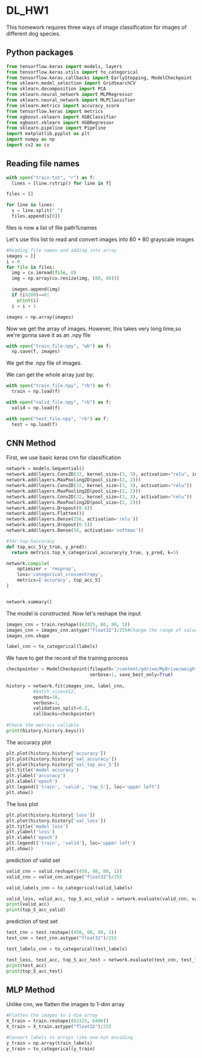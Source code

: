 # DL_HW1
This homework requires three ways of image classification for images of different dog species.

## Python packages
```python
from tensorflow.keras import models, layers
from tensorflow.keras.utils import to_categorical
from tensorflow.keras.callbacks import EarlyStopping, ModelCheckpoint
from sklearn.model_selection import GridSearchCV
from sklearn.decomposition import PCA
from sklearn.neural_network import MLPRegressor
from sklearn.neural_network import MLPClassifier
from sklearn.metrics import accuracy_score
from tensorflow.keras import metrics
from xgboost.sklearn import XGBClassifier
from xgboost.sklearn import XGBRegressor
from sklearn.pipeline import Pipeline
import matplotlib.pyplot as plt
import numpy as np
import cv2 as cv
```

## Reading file names
```python
with open("train.txt", "r") as f:
  lines = [line.rstrip() for line in f]

files = []

for line in lines:
  s = line.split(" ")
  files.append(s[0])
```
files is now a list of file path%names

Let's use this list to read and convert images into 80 * 80 grayscale images
```python
#Reading file names and adding into array
images = []
i = 0
for file in files:
  img = cv.imread(file, 0)
  img = np.array(cv.resize(img, (80, 80)))

  images.append(img)
  if (i%200)==0:
    print(i)
  i = i + 1

images = np.array(images)
```


Now we get the array of images. However, this takes very long time,so we're gonna save it as an .npy file

```python
with open("train_file.npy", "wb") as f:
  np.save(f, images)
```
We get the .npy file of images.

We can get the whole array just by:
```python
with open("train_file.npy", "rb") as f:
  train = np.load(f)

with open("valid_file.npy", "rb") as f:
  valid = np.load(f)

with open("test_file.npy", "rb") as f:
  test = np.load(f)
```

## CNN Method

First, we use basic keras cnn for classification

```python
network = models.Sequential()
network.add(layers.Conv2D(32, kernel_size=(3, 3), activation="relu", input_shape = (80, 80, 1)))
network.add(layers.MaxPooling2D(pool_size=(2, 2)))
network.add(layers.Conv2D(32, kernel_size=(3, 3), activation="relu"))
network.add(layers.MaxPooling2D(pool_size=(2, 2)))
network.add(layers.Conv2D(32, kernel_size=(3, 3), activation="relu"))
network.add(layers.MaxPooling2D(pool_size=(2, 2)))
network.add(layers.Dropout(0.4))
network.add(layers.Flatten())
network.add(layers.Dense(256, activation='relu'))
network.add(layers.Dropout(0.5))
network.add(layers.Dense(50, activation='softmax'))

#for top-5accuracy
def top_acc_5(y_true, y_pred):
  return metrics.top_k_categorical_accuracy(y_true, y_pred, k=5)

network.compile(
    optimizer = 'rmsprop',
    loss='categorical_crossentropy',
    metrics=['accuracy', top_acc_5]
)


network.summary()
```
The model is constructed. Now let's reshape the input

```python
images_cnn = train.reshape((63325, 80, 80, 1))
images_cnn = images_cnn.astype("float32")/255#Change the range of value to (0, 1)
images_cnn.shape

label_cnn = to_categorical(labels)
```
We have to get the record of the training process

```python
checkpointer = ModelCheckpoint(filepath='/content/gdrive/MyDrive/weights.best.hdf5', 
                               verbose=1, save_best_only=True)
                               
history = network.fit(images_cnn, label_cnn,
          #batch_size=512,
          epochs=10,
          verbose=1,
          validation_split=0.2,
          callbacks=checkpointer)
          
#Check the metrics callable
print(history.history.keys())
```
The accuracy plot

```python
plt.plot(history.history['accuracy'])
plt.plot(history.history['val_accuracy'])
plt.plot(history.history['val_top_acc_5'])
plt.title('model accuracy')
plt.ylabel('accuracy')
plt.xlabel('epoch')
plt.legend(['train', 'valid', 'top_5'], loc='upper left')
plt.show()
```

The loss plot

```python
plt.plot(history.history['loss'])
plt.plot(history.history['val_loss'])
plt.title('model loss')
plt.ylabel('loss')
plt.xlabel('epoch')
plt.legend(['train', 'valid'], loc='upper left')
plt.show()
```

prediction of valid set

```python
valid_cnn = valid.reshape((450, 80, 80, 1))
valid_cnn = valid_cnn.astype("float32")/255

valid_labels_cnn = to_categorical(valid_labels)

valid_loss, valid_acc, top_5_acc_valid = network.evaluate(valid_cnn, valid_labels_cnn)
print(valid_acc)
print(top_5_acc_valid)
```

prediction of test set

```python
test_cnn = test.reshape((450, 80, 80, 1))
test_cnn = test_cnn.astype("float32")/255

test_labels_cnn = to_categorical(test_labels)

test_loss, test_acc, top_5_acc_test = network.evaluate(test_cnn, test_labels_cnn)
print(test_acc)
print(top_5_acc_test)
```

## MLP Method

Unlike cnn, we flatten the images to 1-dim array
```python
#Flatten the images to 1-dim array
X_train = train.reshape((63325, 6400))
X_train = X_train.astype("float32")/255

#Convert labels to arrays like one-hot encoding
y_train = np.array(train_labels)
y_train = to_categorical(y_train)
```

